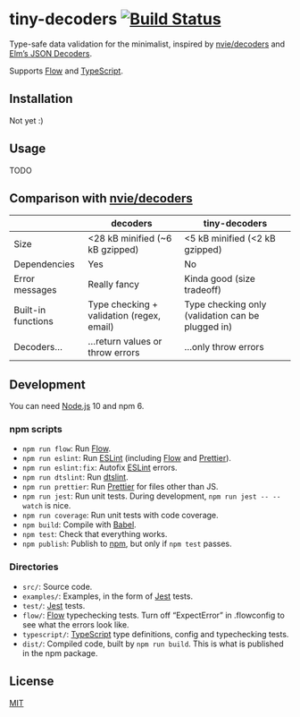 # tiny-decoders [![Build Status][travis-badge]][travis-link]

Type-safe data validation for the minimalist, inspired by [nvie/decoders] and
[Elm’s JSON Decoders].

Supports [Flow] and [TypeScript].

## Installation

Not yet :)

## Usage

TODO

## Comparison with [nvie/decoders]

|                    | decoders                                  | tiny-decoders                                     |
| ------------------ | ----------------------------------------- | ------------------------------------------------- |
| Size               | <28 kB minified (~6 kB gzipped)           | <5 kB minified (<2 kB gzipped)                    |
| Dependencies       | Yes                                       | No                                                |
| Error messages     | Really fancy                              | Kinda good (size tradeoff)                        |
| Built-in functions | Type checking + validation (regex, email) | Type checking only (validation can be plugged in) |
| Decoders…          | …return values or throw errors            | …only throw errors                                |

## Development

You can need [Node.js] 10 and npm 6.

### npm scripts

- `npm run flow`: Run [Flow].
- `npm run eslint`: Run [ESLint] \(including [Flow] and [Prettier]).
- `npm run eslint:fix`: Autofix [ESLint] errors.
- `npm run dtslint`: Run [dtslint].
- `npm run prettier`: Run [Prettier] for files other than JS.
- `npm run jest`: Run unit tests. During development, `npm run jest -- --watch`
  is nice.
- `npm run coverage`: Run unit tests with code coverage.
- `npm build`: Compile with [Babel].
- `npm test`: Check that everything works.
- `npm publish`: Publish to [npm], but only if `npm test` passes.

### Directories

- `src/`: Source code.
- `examples/`: Examples, in the form of [Jest] tests.
- `test/`: [Jest] tests.
- `flow/`: [Flow] typechecking tests. Turn off “ExpectError” in .flowconfig to
  see what the errors look like.
- `typescript/`: [TypeScript] type definitions, config and typechecking tests.
- `dist/`: Compiled code, built by `npm run build`. This is what is published in
  the npm package.

## License

[MIT](LICENSE)

[babel]: https://babeljs.io/
[cors]: https://developer.mozilla.org/en-US/docs/Web/HTTP/CORS
[dtslint]: https://github.com/Microsoft/dtslint/
[elm’s json decoders]:
  https://package.elm-lang.org/packages/elm/json/latest/Json-Decode
[eslint]: https://eslint.org/
[flow]: https://flow.org/
[jest]: https://jestjs.io/
[node.js]: https://nodejs.org/en/
[npm]: https://www.npmjs.com/
[nvie/decoders]: https://github.com/nvie/decoders
[prettier]: https://prettier.io/
[typescript]: http://www.typescriptlang.org/
[travis-badge]: https://travis-ci.com/lydell/tiny-decoders.svg?branch=master
[travis-link]: https://travis-ci.com/lydell/tiny-decoders
